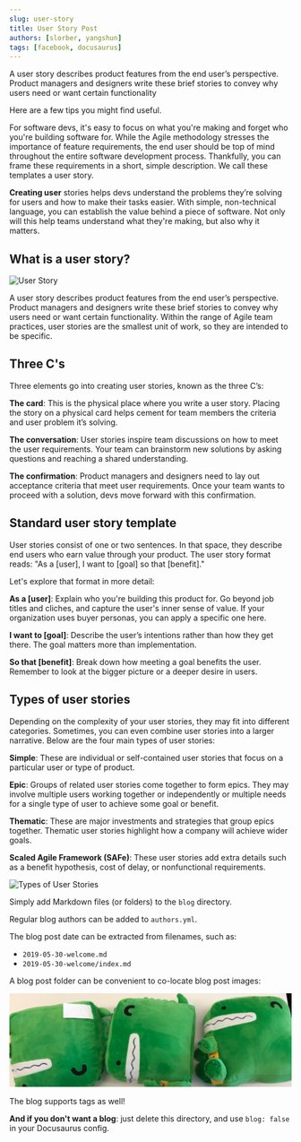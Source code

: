 ```yaml
---
slug: user-story
title: User Story Post
authors: [slorber, yangshun]
tags: [facebook, docusaurus]
---
```


A user story describes product features from the end user’s perspective. Product managers and designers write these brief stories to convey why users need or want certain functionality

Here are a few tips you might find useful.

<!-- truncate -->

For software devs, it's easy to focus on what you're making and forget who you're building software for. While the Agile methodology stresses the importance of feature requirements, the end user should be top of mind throughout the entire software development process. Thankfully, you can frame these requirements in a short, simple description. We call these templates a user story.

**Creating user** stories helps devs understand the problems they’re solving for users and how to make their tasks easier. With simple, non-technical language, you can establish the value behind a piece of software. Not only will this help teams understand what they're making, but also why it matters.

## What is a user story?

![User Story](https://www.pluralsight.com/content/dam/pluralsight2/siege-blog-assets/user-story-definition.png)

A user story describes product features from the end user’s perspective. Product managers and designers write these brief stories to convey why users need or want certain functionality. Within the range of Agile team practices, user stories are the smallest unit of work, so they are intended to be specific.

## Three C's

Three elements go into creating user stories, known as the three C’s:

**The card**: This is the physical place where you write a user story. Placing the story on a physical card helps cement for team members the criteria and user problem it’s solving.

**The conversation**: User stories inspire team discussions on how to meet the user requirements. Your team can brainstorm new solutions by asking questions and reaching a shared understanding.

**The confirmation**: Product managers and designers need to lay out acceptance criteria that meet user requirements. Once your team wants to proceed with a solution, devs move forward with this confirmation.

## Standard user story template

User stories consist of one or two sentences. In that space, they describe end users who earn value through your product. The user story format reads: "As a [user], I want to [goal] so that [benefit]."

Let's explore that format in more detail:

**As a [user]**: Explain who you're building this product for. Go beyond job titles and cliches, and capture the user's inner sense of value. If your organization uses buyer personas, you can apply a specific one here.

**I want to [goal]**: Describe the user’s intentions rather than how they get there. The goal matters more than implementation.

**So that [benefit]**: Break down how meeting a goal benefits the user. Remember to look at the bigger picture or a deeper desire in users.

## Types of user stories

Depending on the complexity of your user stories, they may fit into different categories. Sometimes, you can even combine user stories into a larger narrative. Below are the four main types of user stories:

**Simple**: These are individual or self-contained user stories that focus on a particular user or type of product.

**Epic**: Groups of related user stories come together to form epics. They may involve multiple users working together or independently or multiple needs for a single type of user to achieve some goal or benefit.

**Thematic**: These are major investments and strategies that group epics together. Thematic user stories highlight how a company will achieve wider goals.

**Scaled Agile Framework (SAFe)**: These user stories add extra details such as a benefit hypothesis, cost of delay, or nonfunctional requirements.

![Types of User Stories](https://www.pluralsight.com/content/dam/pluralsight2/siege-blog-assets/user-story-types.png)

Simply add Markdown files (or folders) to the `blog` directory.

Regular blog authors can be added to `authors.yml`.

The blog post date can be extracted from filenames, such as:

- `2019-05-30-welcome.md`
- `2019-05-30-welcome/index.md`

A blog post folder can be convenient to co-locate blog post images:

![Docusaurus Plushie](./docusaurus-plushie-banner.jpeg)

The blog supports tags as well!

**And if you don't want a blog**: just delete this directory, and use `blog: false` in your Docusaurus config.
